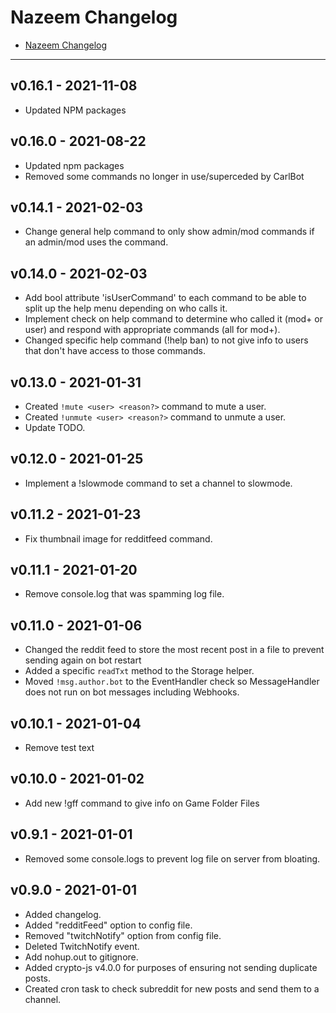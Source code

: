 # Nazeem Changelog
<!-- TOC -->

- [Nazeem Changelog](#nazeem-changelog)

<!-- /TOC -->
___

## v0.16.1 - 2021-11-08

- Updated NPM packages

## v0.16.0 - 2021-08-22

- Updated npm packages
- Removed some commands no longer in use/superceded by CarlBot

## v0.14.1 - 2021-02-03

- Change general help command to only show admin/mod commands if an admin/mod uses the command.

## v0.14.0 - 2021-02-03

- Add bool attribute 'isUserCommand' to each command to be able to split up the help menu depending on who calls it.
- Implement check on help command to determine who called it (mod+ or user) and respond with appropriate commands (all for mod+).
- Changed specific help command (!help ban) to not give info to users that don't have access to those commands.

## v0.13.0 - 2021-01-31

- Created `!mute <user> <reason?>` command to mute a user.
- Created `!unmute <user> <reason?>` command to unmute a user.
- Update TODO.

## v0.12.0 - 2021-01-25

- Implement a !slowmode command to set a channel to slowmode.

## v0.11.2 - 2021-01-23

- Fix thumbnail image for redditfeed command.

## v0.11.1 - 2021-01-20

- Remove console.log that was spamming log file.

## v0.11.0 - 2021-01-06

- Changed the reddit feed to store the most recent post in a file to prevent sending again on bot restart
- Added a specific `readTxt` method to the Storage helper.
- Moved `!msg.author.bot` to the EventHandler check so MessageHandler does not run on bot messages including Webhooks.

## v0.10.1 - 2021-01-04

- Remove test text

## v0.10.0 - 2021-01-02

- Add new !gff command to give info on Game Folder Files

## v0.9.1 - 2021-01-01

- Removed some console.logs to prevent log file on server from bloating.

## v0.9.0 - 2021-01-01

- Added changelog.
- Added "redditFeed" option to config file.
- Removed "twitchNotify" option from config file.
- Deleted TwitchNotify event.
- Add nohup.out to gitignore.
- Added crypto-js v4.0.0 for purposes of ensuring not sending duplicate posts.
- Created cron task to check subreddit for new posts and send them to a channel.

